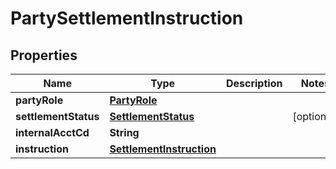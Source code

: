 # PartySettlementInstruction

## Properties
Name | Type | Description | Notes
------------ | ------------- | ------------- | -------------
**partyRole** | [**PartyRole**](PartyRole.md) |  | 
**settlementStatus** | [**SettlementStatus**](SettlementStatus.md) |  |  [optional]
**internalAcctCd** | **String** |  | 
**instruction** | [**SettlementInstruction**](SettlementInstruction.md) |  | 
